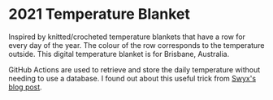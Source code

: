 # 2021 Temperature Blanket

Inspired by knitted/crocheted temperature blankets that have a row for every day of the year. The colour of the row corresponds to the temperature outside. This digital temperature blanket is for Brisbane, Australia.

GitHub Actions are used to retrieve and store the daily temperature without needing to use a database. I found out about this useful trick from [Swyx's blog post](https://www.swyx.io/github-scraping/).
